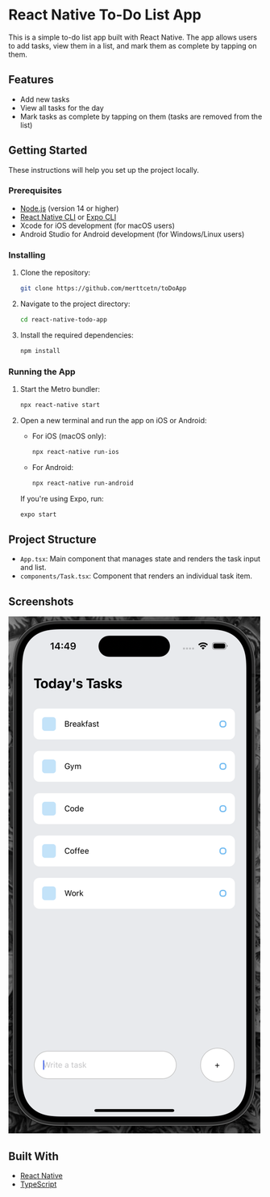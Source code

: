 # React Native To-Do List App

This is a simple to-do list app built with React Native. The app allows users to add tasks, view them in a list, and mark them as complete by tapping on them.

## Features

- Add new tasks
- View all tasks for the day
- Mark tasks as complete by tapping on them (tasks are removed from the list)

## Getting Started

These instructions will help you set up the project locally.

### Prerequisites

- [Node.js](https://nodejs.org/) (version 14 or higher)
- [React Native CLI](https://reactnative.dev/docs/environment-setup) or [Expo CLI](https://docs.expo.dev/get-started/installation/)
- Xcode for iOS development (for macOS users)
- Android Studio for Android development (for Windows/Linux users)

### Installing

1. Clone the repository:
   ```bash
   git clone https://github.com/merttcetn/toDoApp
   ```
2. Navigate to the project directory:
   ```bash
   cd react-native-todo-app
   ```
3. Install the required dependencies:
   ```bash
   npm install
   ```

### Running the App

1. Start the Metro bundler:

   ```bash
   npx react-native start
   ```

2. Open a new terminal and run the app on iOS or Android:

   - For iOS (macOS only):

     ```bash
     npx react-native run-ios
     ```

   - For Android:
     ```bash
     npx react-native run-android
     ```

   If you're using Expo, run:

   ```bash
   expo start
   ```

## Project Structure

- `App.tsx`: Main component that manages state and renders the task input and list.
- `components/Task.tsx`: Component that renders an individual task item.

## Screenshots

![In App Screenshot](screenshot/screenshot.png)

## Built With

- [React Native](https://reactnative.dev/)
- [TypeScript](https://www.typescriptlang.org/)
